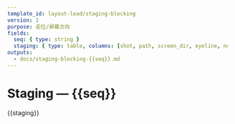 ```yaml
---
template_id: layout-lead/staging-blocking
version: 1
purpose: 走位/屏幕方向
fields:
  seq: { type: string }
  staging: { type: table, columns: [shot, path, screen_dir, eyeline, notes] }
outputs:
  - docs/staging-blocking-{{seq}}.md
---
```


# Staging — {{seq}}

{{staging}}

